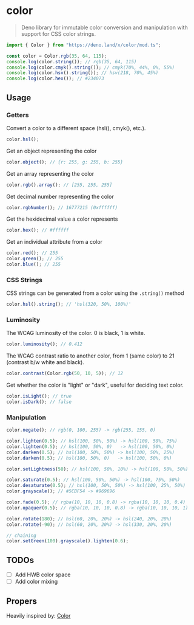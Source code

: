 # color

> Deno library for immutable color conversion and manipulation with support for
> CSS color strings.

```typescript
import { Color } from "https://deno.land/x/color/mod.ts";

const color = Color.rgb(35, 64, 115);
console.log(color.string()); // rgb(35, 64, 115)
console.log(color.cmyk().string()); // cmyk(70%, 44%, 0%, 55%)
console.log(color.hsv().string()); // hsv(218, 70%, 45%)
console.log(color.hex()); // #234073
```

## Usage

### Getters

Convert a color to a different space (hsl(), cmyk(), etc.).

```typescript
color.hsl();
```

Get an object representing the color

```typescript
color.object(); // {r: 255, g: 255, b: 255}
```

Get an array representing the color

```typescript
color.rgb().array(); // [255, 255, 255]
```

Get decimal number representing the color

```typescript
color.rgbNumber(); // 16777215 (0xffffff)
```

Get the hexidecimal value a color represents

```typescript
color.hex(); // #ffffff
```

Get an individual attribute from a color

```typescript
color.red(); // 255
color.green(); // 255
color.blue(); // 255
```

### CSS Strings

CSS strings can be generated from a color using the `.string()` method

```typescript
color.hsl().string(); // 'hsl(320, 50%, 100%)'
```

### Luminosity

The WCAG luminosity of the color. 0 is black, 1 is white.

```typescript
color.luminosity(); // 0.412
```

The WCAG contrast ratio to another color, from 1 (same color) to 21 (contrast
b/w white and black).

```typescript
color.contrast(Color.rgb(50, 10, 5)); // 12
```

Get whether the color is "light" or "dark", useful for deciding text color.

```typescript
color.isLight(); // true
color.isDark(); // false
```

### Manipulation

```typescript
color.negate(); // rgb(0, 100, 255) -> rgb(255, 155, 0)

color.lighten(0.5); // hsl(100, 50%, 50%) -> hsl(100, 50%, 75%)
color.lighten(0.5); // hsl(100, 50%, 0)   -> hsl(100, 50%, 0%)
color.darken(0.5); // hsl(100, 50%, 50%) -> hsl(100, 50%, 25%)
color.darken(0.5); // hsl(100, 50%, 0)   -> hsl(100, 50%, 0%)

color.setLightness(50); // hsl(100, 50%, 10%) -> hsl(100, 50%, 50%)

color.saturate(0.5); // hsl(100, 50%, 50%) -> hsl(100, 75%, 50%)
color.desaturate(0.5); // hsl(100, 50%, 50%) -> hsl(100, 25%, 50%)
color.grayscale(); // #5CBF54 -> #969696

color.fade(0.5); // rgba(10, 10, 10, 0.8) -> rgba(10, 10, 10, 0.4)
color.opaquer(0.5); // rgba(10, 10, 10, 0.8) -> rgba(10, 10, 10, 1)

color.rotate(180); // hsl(60, 20%, 20%) -> hsl(240, 20%, 20%)
color.rotate(-90); // hsl(60, 20%, 20%) -> hsl(330, 20%, 20%)

// chaining
color.setGreen(100).grayscale().lighten(0.6);
```

## TODOs

- [ ] Add HWB color space
- [ ] Add color mixing

## Propers

Heavily inspired by: [Color](https://github.com/Qix-/color)
